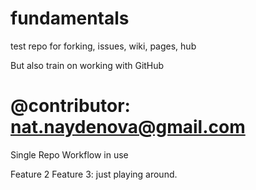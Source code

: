 fundamentals
============

test repo for forking, issues, wiki, pages, hub

But also train on working with GitHub

# @contributor: nat.naydenova@gmail.com

Single Repo Workflow in use

Feature 2
Feature 3: just playing around.
